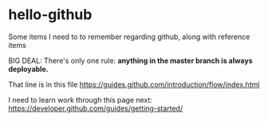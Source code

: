 hello-github
============

Some items I need to to remember regarding github, along with reference items 

BIG DEAL: There's only one rule: **anything in the master branch is always deployable.**

That line is in this file https://guides.github.com/introduction/flow/index.html

I need to learn work through this page next: https://developer.github.com/guides/getting-started/



